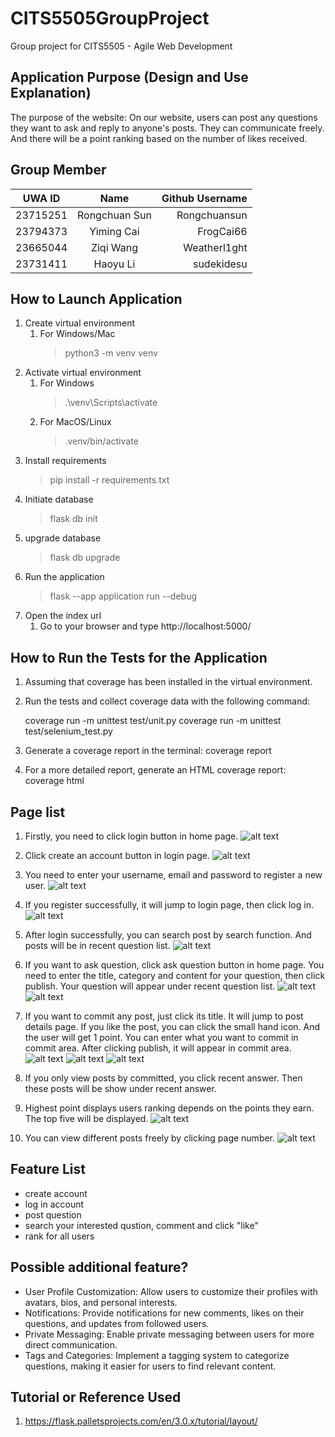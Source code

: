 # CITS5505GroupProject

Group project for CITS5505 - Agile Web Development

## Application Purpose (Design and Use Explanation)

The purpose of the website: On our website, users can post any questions they want to ask and reply to anyone's posts. They can communicate freely. And there will be a point ranking based on the number of likes received.

## Group Member

| UWA ID   |     Name      | Github Username |
| -------- | :-----------: | --------------: |
| 23715251 | Rongchuan Sun |    Rongchuansun |
| 23794373 |  Yiming Cai   |       FrogCai66 |
| 23665044 |   Ziqi Wang   |    Weatherl1ght |
| 23731411 |   Haoyu Li    |      sudekidesu |

## How to Launch Application

1. Create virtual environment
   1. For Windows/Mac
      > python3 -m venv venv
2. Activate virtual environment
   1. For Windows
      > .\venv\Scripts\activate
   2. For MacOS/Linux
      > .venv/bin/activate
3. Install requirements
   > pip install -r requirements.txt
4. Initiate database
   > flask db init
5. upgrade database
   > flask db upgrade
6. Run the application
   > flask --app application run --debug
7. Open the index url
   1. Go to your browser and type http://localhost:5000/

## How to Run the Tests for the Application

1. Assuming that coverage has been installed in the virtual environment.
2. Run the tests and collect coverage data with the following command:

   coverage run -m unittest test/unit.py
   coverage run -m unittest test/selenium_test.py

3. Generate a coverage report in the terminal:
   coverage report
4. For a more detailed report, generate an HTML coverage report:
   coverage html

## Page list

1. Firstly, you need to click login button in home page.
   ![alt text](imagesReadme/image.png)

2. Click create an account button in login page.
   ![alt text](imagesReadme/image-1.png)

3. You need to enter your username, email and password to register a new user.
   ![alt text](imagesReadme/image-2.png)

4. If you register successfully, it will jump to login page, then click log in.
   ![alt text](imagesReadme/image-3.png)

5. After login successfully, you can search post by search function. And posts will be in recent question list.
   ![alt text](imagesReadme/image-4.png)

6. If you want to ask question, click ask question button in home page. You need to enter the title, category and content for your question, then click publish. Your question will appear under recent question list.
   ![alt text](imagesReadme/image-5.png)
   ![alt text](imagesReadme/image-6.png)

7. If you want to commit any post, just click its title. It will jump to post details page. If you like the post, you can click the small hand icon. And the user will get 1 point. You can enter what you want to commit in commit area. After clicking publish, it will appear in commit area.
   ![alt text](imagesReadme/image-7.png)
   ![alt text](imagesReadme/image-8.png)
   ![alt text](imagesReadme/image-9.png)

8. If you only view posts by committed, you click recent answer. Then these posts will be show under recent answer.

9. Highest point displays users ranking depends on the points they earn. The top five will be displayed.
   ![alt text](imagesReadme/image-10.png)

10. You can view different posts freely by clicking page number.
    ![alt text](imagesReadme/image-11.png)

## Feature List

- create account
- log in account
- post question
- search your interested qustion, comment and click "like"
- rank for all users

## Possible additional feature?

- User Profile Customization: Allow users to customize their profiles with avatars, bios, and personal interests.
- Notifications: Provide notifications for new comments, likes on their questions, and updates from followed users.
- Private Messaging: Enable private messaging between users for more direct communication.
- Tags and Categories: Implement a tagging system to categorize questions, making it easier for users to find relevant content.

## Tutorial or Reference Used

1. https://flask.palletsprojects.com/en/3.0.x/tutorial/layout/

